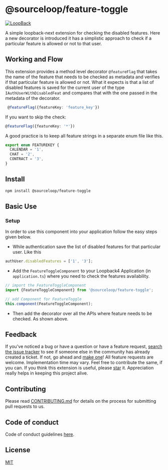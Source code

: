 # @sourceloop/feature-toggle

[![LoopBack](<https://github.com/strongloop/loopback-next/raw/master/docs/site/imgs/branding/Powered-by-LoopBack-Badge-(blue)-@2x.png>)](http://loopback.io/)

A simple loopback-next extension for checking the disabled features. Here a new decorator is introduced it has a simplistic approach to check if a particular feature is allowed or not to that user.

## Working and Flow

This extension provides a method level decorator `@featureFlag` that takes the name of the feature that needs to be checked as metadata and verifies if that particular feature is allowed or not. What it expects is that a list of disabled features is saved for the current user of the type `IAuthUserWithDisabledFeat` and compares that with the one passed in the metadata of the decorator.

```ts
 @featureFlag({featureKey: 'feature_key'})
```

If you want to skip the check:

```ts
@featureFlag({featureKey: '*'})
```

A good practice is to keep all feature strings in a separate enum file like this.

```ts
export enum FEATUREKEY {
  CALENDAR = '1',
  CHAT = '2',
  CONTRACT = '3',
}
```

## Install

```sh
npm install @sourceloop/feature-toggle
```

## Basic Use

### Setup

In order to use this component into your application follow the easy steps given below.

- While authentication save the list of disabled features for that particular user. Like this

```ts
authUser.disabledFeatures = ['1', '3'];
```

- Add the `FeatureToggleComponent` to your Loopback4 Application (in `application.ts`) where you need to check the features availability.

```ts
// import the FeatureToggleComponent
import {FeatureToggleComponent} from '@sourceloop/feature-toggle';

// add Component for FeatureToggle
this.component(FeatureToggleComponent);
```

- Then add the decorator over all the APIs where feature needs to be checked. As shown above.

## Feedback

If you've noticed a bug or have a question or have a feature request, [search the issue tracker](https://github.com/sourcefuse/loopback4-microservice-catalog/issues) to see if someone else in the community has already created a ticket.
If not, go ahead and [make one](https://github.com/sourcefuse/loopback4-microservice-catalog/issues/new/choose)!
All feature requests are welcome. Implementation time may vary. Feel free to contribute the same, if you can.
If you think this extension is useful, please [star](https://help.github.com/en/articles/about-stars) it. Appreciation really helps in keeping this project alive.

## Contributing

Please read [CONTRIBUTING.md](https://github.com/sourcefuse/loopback4-microservice-catalog/blob/master/.github/CONTRIBUTING.md) for details on the process for submitting pull requests to us.

## Code of conduct

Code of conduct guidelines [here](https://github.com/sourcefuse/loopback4-microservice-catalog/blob/master/.github/CODE_OF_CONDUCT.md).

## License

[MIT](https://github.com/sourcefuse/loopback4-microservice-catalog/blob/master/LICENSE)
